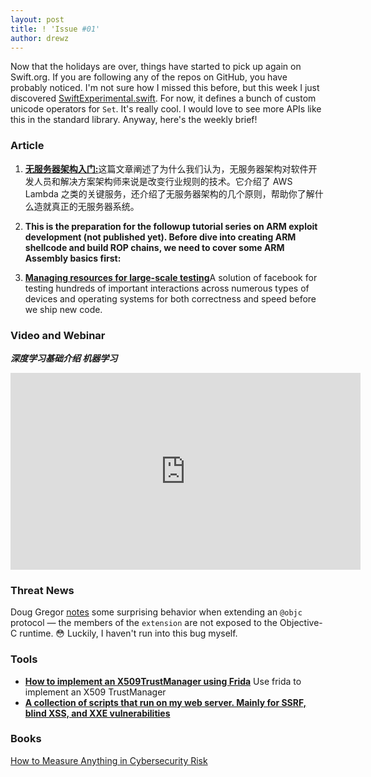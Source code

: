 ```yaml
---
layout: post
title: ! 'Issue #01'
author: drewz
---
```


Now that the holidays are over, things have started to pick up again on Swift.org. If you are following any of the repos on GitHub, you have probably noticed. I'm not sure how I missed this before, but this week I just discovered [SwiftExperimental.swift](https://github.com/apple/swift/blob/master/stdlib/internal/SwiftExperimental/SwiftExperimental.swift). For now, it defines a bunch of custom unicode operators for `Set`. It's really cool. I would love to see more APIs like this in the standard library. Anyway, here's the weekly brief!

<!--excerpt-->

### Article

1. [**无服务器架构入门:**](http://blog.bingocloud.cn/archives/1642)这篇文章阐述了为什么我们认为，无服务器架构对软件开发人员和解决方案架构师来说是改变行业规则的技术。它介绍了 AWS Lambda 之类的关键服务，还介绍了无服务器架构的几个原则，帮助你了解什么造就真正的无服务器系统。

2. **This is the preparation for the followup tutorial series on ARM exploit development (not published yet). Before dive into creating ARM shellcode and build ROP chains, we need to cover some ARM Assembly basics first:**

3. [**Managing resources for large-scale testing**](https://code.facebook.com/posts/1708075792818517/managing-resources-for-large-scale-testing/)A solution of facebook for testing hundreds of important interactions across numerous types of devices and operating systems for both correctness and speed before we ship new code.


### Video and Webinar
***深度学习基础介绍 机器学习*** 
<iframe width="560" height="315" src="https://www.youtube.com/embed/videoseries?list=PLO5e_-yXpYLARtW5NPHTFVYY-xpgwuNNH" frameborder="0" allowfullscreen></iframe>

### Threat News

Doug Gregor [notes](https://lists.swift.org/pipermail/swift-evolution/Week-of-Mon-20160104/005312.html) some surprising behavior when extending an `@objc` protocol &mdash; the members of the `extension` are not exposed to the Objective-C runtime. 😳 Luckily, I haven't run into this bug myself.

### Tools

- [**How to implement an X509TrustManager using Frida**](https://gist.github.com/oleavr/3ca67a173ff7d207c6b8c3b0ca65a9d8) Use frida to implement an X509 TrustManager
- [**A collection of scripts that run on my web server. Mainly for SSRF, blind XSS, and XXE vulnerabilities**](https://github.com/jobertabma/ground-control)

### Books
[How to Measure Anything in Cybersecurity Risk](http://thehackernews.tradepub.com/free/w_wile239/prgm.cgi?a=1)

